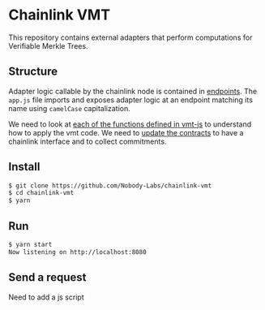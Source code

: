 # Chainlink VMT
This repository contains external adapters that perform computations for Verifiable Merkle Trees.

## Structure
Adapter logic callable by the chainlink node is contained in [endpoints](./src/endpoints/). The `app.js` file imports and exposes adapter logic at an endpoint matching its name using `camelCase` capitalization.

We need to look at [each of the functions defined in vmt-js](https://github.com/Nobody-Labs/vmt-js/tree/main/src) to understand how to apply the vmt code. We need to [update the contracts](https://github.com/Nobody-Labs/twister-vmt) to have a chainlink interface and to collect commitments.

## Install
```sh
$ git clone https://github.com/Nobody-Labs/chainlink-vmt
$ cd chainlink-vmt
$ yarn
```

## Run
```sh
$ yarn start
Now listening on http://localhost:8080
```

## Send a request
Need to add a js script